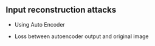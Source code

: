 ## Input reconstruction attacks 

- Using Auto Encoder

- Loss between autoencoder output and original image